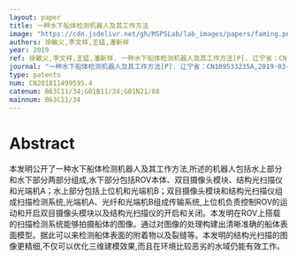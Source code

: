 ```yaml
---
layout: paper
title: 一种水下船体检测机器人及其工作方法
image: "https://cdn.jsdelivr.net/gh/MSPSLab/lab_images/papers/faming.png"
authors: 徐敏义,李文祥,王猛,潘新祥
year: 2019
ref: 徐敏义,李文祥,王猛,潘新祥. 一种水下船体检测机器人及其工作方法[P]. 辽宁省：CN109533235A,2019-03-29
journal: "一种水下船体检测机器人及其工作方法[P]. 辽宁省：CN109533235A,2019-03-29"
type: patents
num: CN201811499595.4
catenum: B63C11/34;G01B11/24;G01N21/88
mainnum: B63C11/34
---
```


# Abstract

本发明公开了一种水下船体检测机器人及其工作方法,所述的机器人包括水上部分和水下部分两部分组成,水下部分包括ROV本体、双目摄像头模块、结构光扫描仪和光端机A；水上部分包括上位机和光端机B；双目摄像头模块和结构光扫描仪组成扫描检测系统,光端机A、光纤和光端机B组成传输系统,上位机负责控制ROV的运动和开启双目摄像头模块以及结构光扫描仪的开启和关闭。本发明在ROV上搭载的扫描检测系统能够拍摄船体的图像。通过对图像的处理构建出清晰准确的船体表面模型。据此可以来检测船体表面的附着物以及裂缝等。本发明的结构光扫描的图像更精细,不仅可以优化三维建模效果,而且在环境比较恶劣的水域仍能有效工作。